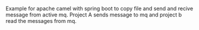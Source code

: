 Example for apache camel with spring boot to copy file and send and recive message from active mq.
Project A sends message to mq and project b read the messages from mq.
